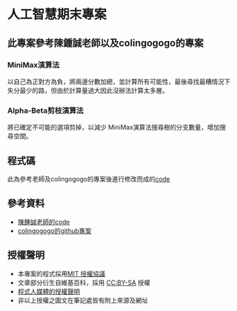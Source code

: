 # 人工智慧期末專案

## 此專案參考陳鍾誠老師以及colingogogo的專案

### MiniMax演算法
以自己為正對方為負，將兩邊分數加總，並計算所有可能性，最後尋找最糟情況下失分最少的路，但由於計算量過大因此沒辦法計算太多層。

### Alpha-Beta剪枝演算法
將已確定不可能的選項剪掉，以減少 MiniMax演算法搜尋樹的分支數量，增加搜尋空間。

## 程式碼
此為參考老師及colingogogo的專案後進行修改而成的[code](https://github.com/ZKX-0326/ai110b/blob/master/midterm/gomoku.py)

## 參考資料
* [陳鍾誠老師的code](https://gitlab.com/ccc109/ai/-/blob/master/11-chess/01-gomoku/gomoku.py)
* [colingogogo的github專案](https://github.com/colingogogo/gobang_AI#gobang_ai)

## 授權聲明
* 本專案的程式採用[MIT 授權協議](https://opensource.org/licenses/MIT)
* 文章部分衍生自維基百科，採用 [CC:BY-SA](https://zh.wikipedia.org/zh-hant/Wikipedia%3ACC_BY-SA_3.0%E5%8D%8F%E8%AE%AE%E6%96%87%E6%9C%AC) 授權
* [程式人媒體的授權聲明](http://ww1.programmermedia.org/)
* 非以上授權之圖文在筆記處皆有附上來源及網址